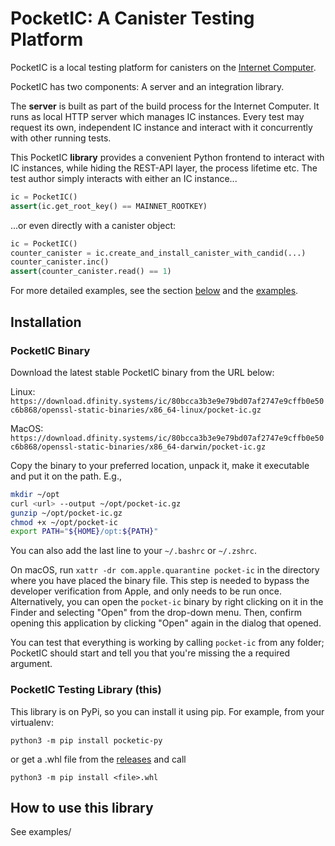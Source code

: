 # PocketIC: A Canister Testing Platform

PocketIC is a local testing platform for canisters on the [Internet Computer](https://internetcomputer.org/). 

PocketIC has two components: A server and an integration library. 

The **server** is built as part of the build process for the Internet Computer. It runs as local HTTP server which manages IC instances. Every test may request its own, independent IC instance and interact with it concurrently with other running tests. 

This PocketIC **library** provides a convenient Python frontend to interact with IC instances, while hiding the REST-API layer, the process lifetime etc. The test author simply interacts with either an IC instance...

```python
ic = PocketIC()
assert(ic.get_root_key() == MAINNET_ROOTKEY)
```

...or even directly with a canister object:

```python
ic = PocketIC()
counter_canister = ic.create_and_install_canister_with_candid(...)
counter_canister.inc()
assert(counter_canister.read() == 1)
```

For more detailed examples, see the section [below](#how-to-use-this-library) and the [examples](https://github.com/dfinity/pocketic-py/tree/main/examples).

## Installation

### PocketIC Binary

Download the latest stable PocketIC binary from the URL below:

Linux:
`https://download.dfinity.systems/ic/80bcca3b3e9e79bd07af2747e9cffb0e50c6b868/openssl-static-binaries/x86_64-linux/pocket-ic.gz`

MacOS:
`https://download.dfinity.systems/ic/80bcca3b3e9e79bd07af2747e9cffb0e50c6b868/openssl-static-binaries/x86_64-darwin/pocket-ic.gz`

Copy the binary to your preferred location, unpack it, make it executable and put it on the path. E.g.,
 
```bash
mkdir ~/opt
curl <url> --output ~/opt/pocket-ic.gz
gunzip ~/opt/pocket-ic.gz
chmod +x ~/opt/pocket-ic
export PATH="${HOME}/opt:${PATH}"
```

You can also add the last line to your `~/.bashrc` or `~/.zshrc`.

On macOS, run `xattr -dr com.apple.quarantine pocket-ic` in the directory where you have placed the binary file.
This step is needed to bypass the developer verification from Apple, and only needs to be run once.
Alternatively, you can open the `pocket-ic` binary by right clicking on it in the Finder and selecting "Open" from the drop-down menu.
Then, confirm opening this application by clicking "Open" again in the dialog that opened.

You can test that everything is working by calling `pocket-ic` from any folder;
PocketIC should start and tell you that you're missing the a required argument.

### PocketIC Testing Library (this)

This library is on PyPi, so you can install it using pip. For example, from your virtualenv:

```python3 -m pip install pocketic-py```

or get a .whl file from the [releases](https://github.com/dfinity/pocketic-py/releases) and call

```python3 -m pip install <file>.whl```

## How to use this library



See examples/
